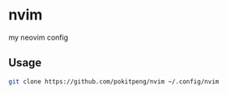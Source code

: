 # nvim
my neovim config

## Usage
```bash
git clone https://github.com/pokitpeng/nvim ~/.config/nvim
```